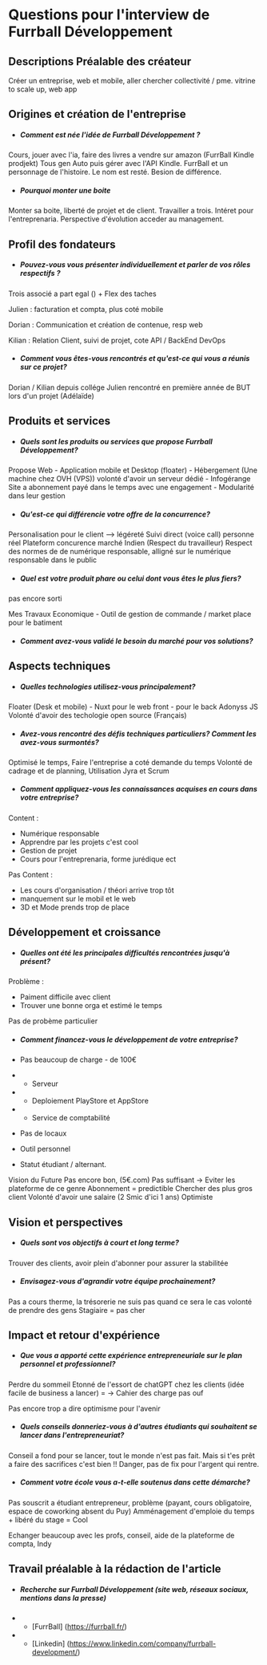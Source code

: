 # Questions pour l'interview de Furrball Développement
## Descriptions Préalable des créateur

Créer un entreprise, web et mobile, aller chercher collectivité / pme. vitrine to scale up, web app  

## Origines et création de l'entreprise
- ##### Comment est née l'idée de Furrball Développement ?

Cours, jouer avec l'ia, faire des livres a vendre sur amazon (FurrBall Kindle prodjekt)
Tous gen Auto puis gérer avec l'API Kindle. FurrBall et un personnage de l'histoire.
Le nom est resté. Besion de différence.

- ##### Pourquoi monter une boite
Monter sa boite, liberté de projet et de client. Travailler a trois. Intéret pour l'entreprenaria. Perspective d'évolution acceder au management.


## Profil des fondateurs
- ##### Pouvez-vous vous présenter individuellement et parler de vos rôles respectifs ?

Trois associé a part egal () + Flex des taches 

Julien : facturation et compta, plus coté mobile

Dorian : Communication et création de contenue, resp web

Kilian : Relation Client, suivi de projet, cote API / BackEnd DevOps



- ##### Comment vous êtes-vous rencontrés et qu'est-ce qui vous a réunis sur ce projet?

Dorian / Kilian depuis collége
Julien rencontré en première année de BUT lors d'un projet (Adélaïde)


## Produits et services
- ##### Quels sont les produits ou services que propose Furrball Développement?
Propose Web - Application mobile et Desktop (floater) - Hébergement (Une machine chez OVH (VPS)) volonté d'avoir un serveur dédié - Infogérange
Site a abonnement payé dans le temps avec une engagement - Modularité dans leur gestion

- ##### Qu'est-ce qui différencie votre offre de la concurrence?
Personalisation pour le client --> légéreté
Suivi direct (voice call) personne réel
Plateform concurence marché Indien (Respect du travailleur)
Respect des normes de de numérique responsable, alligné sur le numérique responsable dans le public

- ##### Quel est votre produit phare ou celui dont vous êtes le plus fiers?

pas encore sorti

Mes Travaux Economique - Outil de gestion de commande / market place pour le batiment

- ##### Comment avez-vous validé le besoin du marché pour vos solutions?

## Aspects techniques
- ##### Quelles technologies utilisez-vous principalement?

Floater (Desk et mobile) - Nuxt pour le web front - pour le back Adonyss JS 
Volonté d'avoir des techologie open source (Français)

- ##### Avez-vous rencontré des défis techniques particuliers? Comment les avez-vous surmontés?

Optimisé le temps, Faire l'entreprise a coté demande du temps
Volonté de cadrage et de planning, Utilisation Jyra et Scrum

- ##### Comment appliquez-vous les connaissances acquises en cours dans votre entreprise?

Content : 
- Numérique responsable
- Apprendre par les projets c'est cool
- Gestion de projet
- Cours pour l'entreprenaria, forme jurédique ect

Pas Content :
- Les cours d'organisation / théori arrive trop tôt
- manquement sur le mobil et le web
- 3D et Mode prends trop de place

## Développement et croissance
- ##### Quelles ont été les principales difficultés rencontrées jusqu'à présent?
Problème : 
- Paiment difficile avec client
- Trouver une bonne orga et estimé le temps 

Pas de probème particulier

- ##### Comment financez-vous le développement de votre entreprise?

- Pas beaucoup de charge - de 100€
- - Serveur
- - Deploiement PlayStore et AppStore 
- - Service de comptabilité

- Pas de locaux
- Outil personnel
- Statut étudiant / alternant.

Vision du Future 
Pas encore bon, (5€.com) Pas suffisant
-> Eviter les plateforme de ce genre 
Abonnement = predictible
Chercher des plus gros client
Volonté d'avoir une salaire (2 Smic d'ici 1 ans)
Optimiste

## Vision et perspectives
- ##### Quels sont vos objectifs à court et long terme?
Trouver des clients, avoir plein d'abonner pour assurer la stabilitée

- ##### Envisagez-vous d'agrandir votre équipe prochainement?
Pas a cours therme, la trésorerie ne suis pas
quand ce sera le cas volonté de prendre des gens
Stagiaire = pas cher


## Impact et retour d'expérience
- ##### Que vous a apporté cette expérience entrepreneuriale sur le plan personnel et professionnel?
Perdre du sommeil
Etonné de l'essort de chatGPT chez les clients (idée facile de business a lancer)
= -> Cahier des charge pas ouf

Pas encore trop a dire optimisme pour l'avenir

- ##### Quels conseils donneriez-vous à d'autres étudiants qui souhaitent se lancer dans l'entrepreneuriat?
Conseil a fond pour se lancer, tout le monde n'est pas fait. Mais si t'es prêt a faire des sacrifices c'est bien !!
Danger, pas de fix pour l'argent qui rentre.

- ##### Comment votre école vous a-t-elle soutenus dans cette démarche?
Pas souscrit a étudiant entrepreneur, problème 
(payant, cours obligatoire, espace de coworking absent du Puy)
Amménagement d'emploie du temps + libéré du stage = Cool

Echanger beaucoup avec les profs, conseil, aide de la plateforme de compta, Indy



## Travail préalable à la rédaction de l'article
- ##### Recherche sur Furrball Développement (site web, réseaux sociaux, mentions dans la presse)
-  - [FurrBall] (https://furrball.fr/)
-  - [Linkedin] (https://www.linkedin.com/company/furrball-development/)